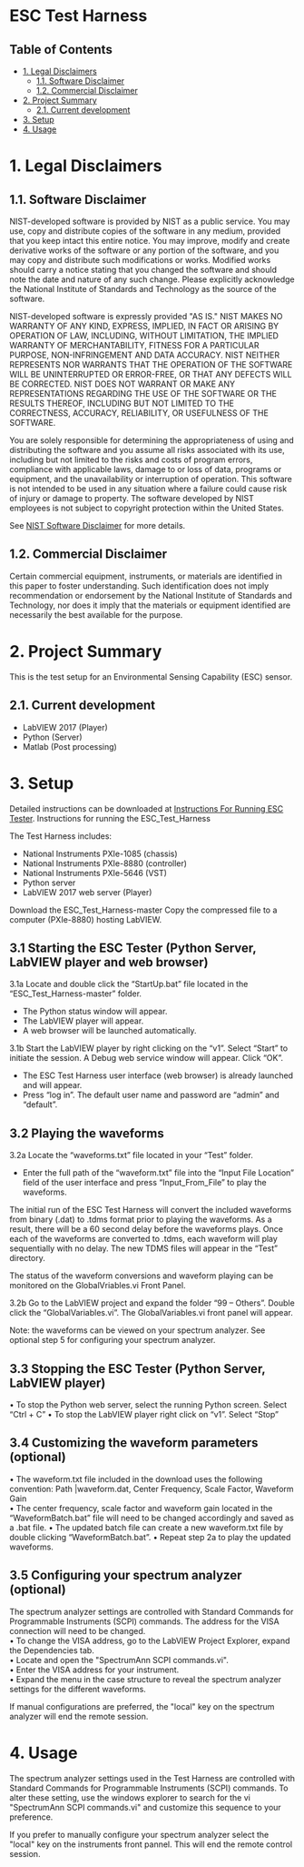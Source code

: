 # ESC Test Harness

## Table of Contents
- [1. Legal Disclaimers](#1-legal-disclaimers)
    - [1.1. Software Disclaimer](#11-software-disclaimer)
    - [1.2. Commercial Disclaimer](#12-commercial-disclaimer)
- [2. Project Summary](#2-project-summary)
    - [2.1. Current development](#21-current-development)
- [3. Setup](#3-setup)
- [4. Usage](#4-usage)


# 1. Legal Disclaimers
## 1.1. Software Disclaimer
 NIST-developed software is provided by NIST as a public service. 
 You may use, copy and distribute copies of the software in any medium,
 provided that you keep intact this entire notice. You may improve,
 modify and create derivative works of the software or any portion of
 the software, and you may copy and distribute such modifications or
 works. Modified works should carry a notice stating that you changed
 the software and should note the date and nature of any such change.
 Please explicitly acknowledge the National Institute of Standards and
 Technology as the source of the software.
 
 NIST-developed software is expressly provided "AS IS." NIST MAKES NO
 WARRANTY OF ANY KIND, EXPRESS, IMPLIED, IN FACT OR ARISING BY
 OPERATION OF LAW, INCLUDING, WITHOUT LIMITATION, THE IMPLIED WARRANTY
 OF MERCHANTABILITY, FITNESS FOR A PARTICULAR PURPOSE, NON-INFRINGEMENT
 AND DATA ACCURACY. NIST NEITHER REPRESENTS NOR WARRANTS THAT THE
 OPERATION OF THE SOFTWARE WILL BE UNINTERRUPTED OR ERROR-FREE, OR
 THAT ANY DEFECTS WILL BE CORRECTED. NIST DOES NOT WARRANT OR MAKE ANY 
 REPRESENTATIONS REGARDING THE USE OF THE SOFTWARE OR THE RESULTS 
 THEREOF, INCLUDING BUT NOT LIMITED TO THE CORRECTNESS, ACCURACY,
 RELIABILITY, OR USEFULNESS OF THE SOFTWARE.
 
 You are solely responsible for determining the appropriateness of
 using and distributing the software and you assume all risks
 associated with its use, including but not limited to the risks and
 costs of program errors, compliance with applicable laws, damage to 
 or loss of data, programs or equipment, and the unavailability or
 interruption of operation. This software is not intended to be used in
 any situation where a failure could cause risk of injury or damage to
 property. The software developed by NIST employees is not subject to
 copyright protection within the United States.

 See [NIST Software Disclaimer](https://www.nist.gov/disclaimer) for more details.

## 1.2. Commercial Disclaimer
 Certain commercial equipment, instruments, or materials are identified in this paper to foster understanding. Such identification does not imply recommendation or endorsement by the National Institute of Standards and Technology, nor does it imply that the materials or equipment identified are necessarily the best available for the purpose.

# 2. Project Summary
This is the test setup for an Environmental Sensing Capability (ESC) sensor.

## 2.1. Current development 
* LabVIEW 2017 (Player)
* Python (Server)
* Matlab (Post processing)

# 3. Setup
  Detailed instructions can be downloaded at [Instructions For Running  ESC Tester](https://github.com/usnistgov/ESC_Test_Harness/blob/master/InstructionsForRunningESC_Tester.pdf).
  Instructions for running the ESC_Test_Harness

The Test Harness includes:
*	National Instruments PXIe-1085 (chassis)
*	National Instruments PXIe-8880 (controller)
*	National Instruments PXIe-5646 (VST)
*   Python server 
*   LabVIEW 2017 web server (Player)

Download the ESC_Test_Harness-master
Copy the compressed file to a computer (PXIe-8880) hosting LabVIEW. 

## 3.1	Starting the ESC Tester (Python Server, LabVIEW player and web browser)
 3.1a	Locate and double click the “StartUp.bat” file located in the “ESC_Test_Harness-master” folder.
*	The Python status window will appear. 
*	The LabVIEW player will appear. 
*	A web browser will be launched automatically.  
 
 3.1b	Start the LabVIEW player by right clicking on the “v1”.  Select “Start” to initiate the session.  A Debug web service window will appear.   Click “OK”.  
*	The ESC Test Harness user interface (web browser) is already launched and will appear.   
*	Press “log in”.  The default user name and password are “admin” and “default”.
 
## 3.2	Playing the waveforms
 3.2a	Locate the “waveforms.txt” file located in your “Test” folder.    
*	Enter the full path of the “waveform.txt” file into the “Input File Location” field of the user interface and press “Input_From_File” to play the waveforms. 

The initial run of the ESC Test Harness will convert the included waveforms from binary (.dat) to .tdms format prior to playing the waveforms.  As a result, there will be a 60 second delay before the waveforms plays.  Once each of the waveforms are converted to .tdms, each waveform will play sequentially with no delay.  The new TDMS files will appear in the “Test” directory.   

The status of the waveform conversions and waveform playing can be monitored on the GlobalVriables.vi Front Panel.

 3.2b	Go to the LabVIEW project and expand the folder “99 – Others”.  Double click the “GlobalVariables.vi”.  The GlobalVariables.vi front panel will appear. 

Note: the waveforms can be viewed on your spectrum analyzer.    See optional step 5 for configuring your spectrum analyzer.
                                                 
             
## 3.3	Stopping the ESC Tester (Python Server, LabVIEW player)
•	To stop the Python web server, select the running Python screen.   Select “Ctrl + C”
•	To stop the LabVIEW player right click on “v1”. Select “Stop”

## 3.4	Customizing the waveform parameters (optional)
•	The waveform.txt file included in the download uses the following convention:
Path |waveform.dat, Center Frequency, Scale Factor, Waveform Gain  
•	The center frequency, scale factor and waveform gain located in the “WaveformBatch.bat” file will need to be changed accordingly and saved as a .bat file.
•	The updated batch file can create a new waveform.txt file by double clicking “WaveformBatch.bat”.
•	Repeat step 2a to play the updated waveforms.


## 3.5	Configuring your spectrum analyzer (optional)
 The spectrum analyzer settings are controlled with Standard Commands for Programmable Instruments (SCPI) commands.  The address for the VISA connection will need to be changed.  
•	To change the VISA address, go to the LabVIEW Project Explorer, expand the Dependencies tab.  
•	Locate and open the "SpectrumAnn SCPI commands.vi".  
•	Enter the VISA address for your instrument.  
•	Expand the menu in the case structure to reveal the spectrum analyzer settings for the different waveforms. 

If manual configurations are preferred, the "local" key on the spectrum analyzer will end the remote session.

  
# 4. Usage
  The spectrum analyzer settings used in the Test Harness are controlled with Standard Commands for Programmable Instruments (SCPI) commands.  To alter these setting, use the windows explorer to search for the vi "SpectrumAnn SCPI commands.vi" and customize this sequence to your preference.

If you prefer to manually configure your spectrum analyzer select the "local" key on the instruments front pannel.  This will end the remote control session.
